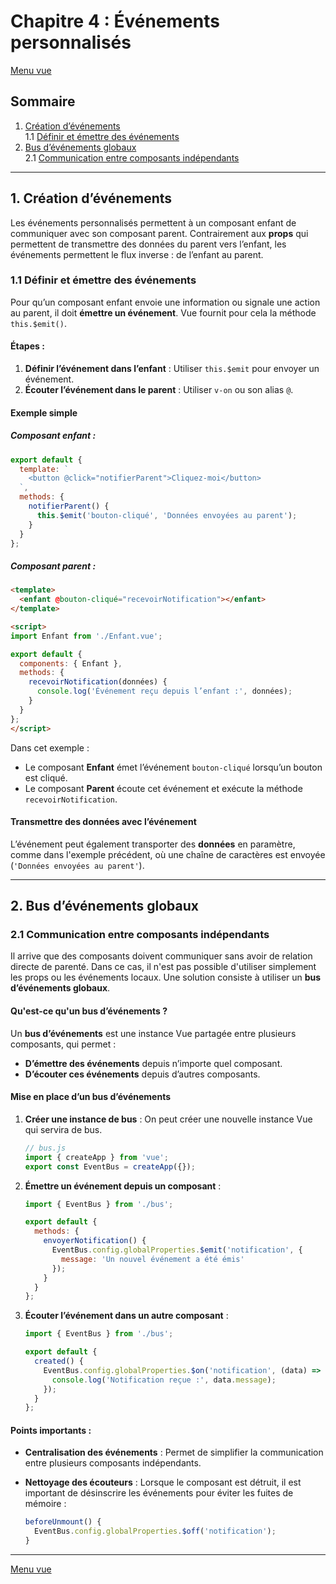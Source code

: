 # Chapitre 4 : Événements personnalisés

[Menu vue](../menu.md)

## Sommaire

1. [Création d’événements](#création-dévévénements)  
   1.1 [Définir et émettre des événements](#définir-et-émettre-des-événements)  
2. [Bus d’événements globaux](#bus-dévévénements-globaux)  
   2.1 [Communication entre composants indépendants](#communication-entre-composants-indépendants)  

---

## 1. Création d’événements

Les événements personnalisés permettent à un composant enfant de communiquer avec son composant parent. Contrairement aux **props** qui permettent de transmettre des données du parent vers l’enfant, les événements permettent le flux inverse : de l’enfant au parent.

### 1.1 Définir et émettre des événements

Pour qu’un composant enfant envoie une information ou signale une action au parent, il doit **émettre un événement**. Vue fournit pour cela la méthode `this.$emit()`.

#### Étapes :
1. **Définir l’événement dans l’enfant** : Utiliser `this.$emit` pour envoyer un événement.
2. **Écouter l’événement dans le parent** : Utiliser `v-on` ou son alias `@`.

#### Exemple simple

##### Composant enfant :

```javascript
export default {
  template: `
    <button @click="notifierParent">Cliquez-moi</button>
  `,
  methods: {
    notifierParent() {
      this.$emit('bouton-cliqué', 'Données envoyées au parent');
    }
  }
};
```

##### Composant parent :

```html
<template>
  <enfant @bouton-cliqué="recevoirNotification"></enfant>
</template>

<script>
import Enfant from './Enfant.vue';

export default {
  components: { Enfant },
  methods: {
    recevoirNotification(données) {
      console.log('Événement reçu depuis l’enfant :', données);
    }
  }
};
</script>
```

Dans cet exemple :
- Le composant **Enfant** émet l’événement `bouton-cliqué` lorsqu’un bouton est cliqué.
- Le composant **Parent** écoute cet événement et exécute la méthode `recevoirNotification`.

#### Transmettre des données avec l’événement

L’événement peut également transporter des **données** en paramètre, comme dans l'exemple précédent, où une chaîne de caractères est envoyée (`'Données envoyées au parent'`).

---

## 2. Bus d’événements globaux

### 2.1 Communication entre composants indépendants

Il arrive que des composants doivent communiquer sans avoir de relation directe de parenté. Dans ce cas, il n'est pas possible d'utiliser simplement les props ou les événements locaux. Une solution consiste à utiliser un **bus d’événements globaux**.

#### Qu'est-ce qu'un bus d’événements ?

Un **bus d’événements** est une instance Vue partagée entre plusieurs composants, qui permet :
- **D’émettre des événements** depuis n’importe quel composant.
- **D’écouter ces événements** depuis d’autres composants.

#### Mise en place d’un bus d’événements

1. **Créer une instance de bus** :
   On peut créer une nouvelle instance Vue qui servira de bus.

   ```javascript
   // bus.js
   import { createApp } from 'vue';
   export const EventBus = createApp({});
   ```

2. **Émettre un événement depuis un composant** :

   ```javascript
   import { EventBus } from './bus';

   export default {
     methods: {
       envoyerNotification() {
         EventBus.config.globalProperties.$emit('notification', {
           message: 'Un nouvel événement a été émis'
         });
       }
     }
   };
   ```

3. **Écouter l’événement dans un autre composant** :

   ```javascript
   import { EventBus } from './bus';

   export default {
     created() {
       EventBus.config.globalProperties.$on('notification', (data) => {
         console.log('Notification reçue :', data.message);
       });
     }
   };
   ```

#### Points importants :
- **Centralisation des événements** : Permet de simplifier la communication entre plusieurs composants indépendants.
- **Nettoyage des écouteurs** : Lorsque le composant est détruit, il est important de désinscrire les événements pour éviter les fuites de mémoire :

   ```javascript
   beforeUnmount() {
     EventBus.config.globalProperties.$off('notification');
   }
   ```

---

[Menu vue](../menu.md)